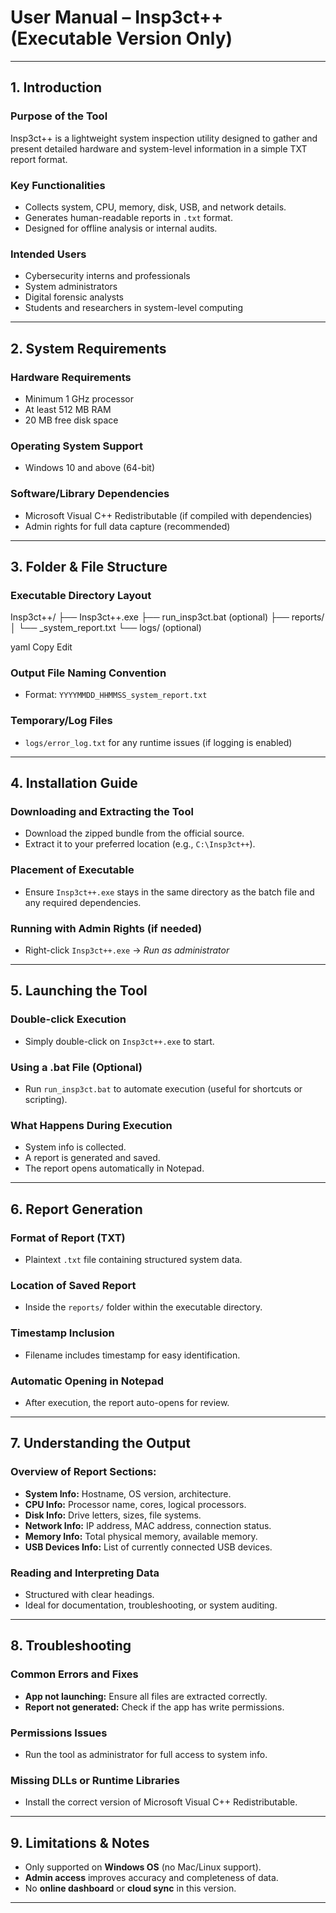 
# User Manual – Insp3ct++ (Executable Version Only)

---

## 1. Introduction

### Purpose of the Tool
Insp3ct++ is a lightweight system inspection utility designed to gather and present detailed hardware and system-level information in a simple TXT report format.

### Key Functionalities
- Collects system, CPU, memory, disk, USB, and network details.
- Generates human-readable reports in `.txt` format.
- Designed for offline analysis or internal audits.

### Intended Users
- Cybersecurity interns and professionals
- System administrators
- Digital forensic analysts
- Students and researchers in system-level computing

---

## 2. System Requirements

### Hardware Requirements
- Minimum 1 GHz processor
- At least 512 MB RAM
- 20 MB free disk space

### Operating System Support
- Windows 10 and above (64-bit)

### Software/Library Dependencies
- Microsoft Visual C++ Redistributable (if compiled with dependencies)
- Admin rights for full data capture (recommended)

---

## 3. Folder & File Structure

### Executable Directory Layout
Insp3ct++/
├── Insp3ct++.exe
├── run_insp3ct.bat (optional)
├── reports/
│ └── <timestamp>_system_report.txt
└── logs/ (optional)

yaml
Copy
Edit

### Output File Naming Convention
- Format: `YYYYMMDD_HHMMSS_system_report.txt`

### Temporary/Log Files
- `logs/error_log.txt` for any runtime issues (if logging is enabled)

---

## 4. Installation Guide

### Downloading and Extracting the Tool
- Download the zipped bundle from the official source.
- Extract it to your preferred location (e.g., `C:\Insp3ct++`).

### Placement of Executable
- Ensure `Insp3ct++.exe` stays in the same directory as the batch file and any required dependencies.

### Running with Admin Rights (if needed)
- Right-click `Insp3ct++.exe` → *Run as administrator*

---

## 5. Launching the Tool

### Double-click Execution
- Simply double-click on `Insp3ct++.exe` to start.

### Using a .bat File (Optional)
- Run `run_insp3ct.bat` to automate execution (useful for shortcuts or scripting).

### What Happens During Execution
- System info is collected.
- A report is generated and saved.
- The report opens automatically in Notepad.

---

## 6. Report Generation

### Format of Report (TXT)
- Plaintext `.txt` file containing structured system data.

### Location of Saved Report
- Inside the `reports/` folder within the executable directory.

### Timestamp Inclusion
- Filename includes timestamp for easy identification.

### Automatic Opening in Notepad
- After execution, the report auto-opens for review.

---

## 7. Understanding the Output

### Overview of Report Sections:
- **System Info:** Hostname, OS version, architecture.
- **CPU Info:** Processor name, cores, logical processors.
- **Disk Info:** Drive letters, sizes, file systems.
- **Network Info:** IP address, MAC address, connection status.
- **Memory Info:** Total physical memory, available memory.
- **USB Devices Info:** List of currently connected USB devices.

### Reading and Interpreting Data
- Structured with clear headings.
- Ideal for documentation, troubleshooting, or system auditing.

---

## 8. Troubleshooting

### Common Errors and Fixes
- **App not launching:** Ensure all files are extracted correctly.
- **Report not generated:** Check if the app has write permissions.

### Permissions Issues
- Run the tool as administrator for full access to system info.

### Missing DLLs or Runtime Libraries
- Install the correct version of Microsoft Visual C++ Redistributable.

---

## 9. Limitations & Notes

- Only supported on **Windows OS** (no Mac/Linux support).
- **Admin access** improves accuracy and completeness of data.
- No **online dashboard** or **cloud sync** in this version.

---










